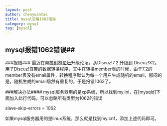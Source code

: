 ```yaml
---
layout: post
author: chenyuantao
title: mysql忽略1062错误
category: mysql
tag: [mysql]
---
```


## mysql报错1062错误##
###报错###
最近在帮[樟树林论坛]( http://qcjy.swu.edu.cn/bbs/)升级论坛，从Discuz!7.2 升级到 Discuz!X2。用了Discuz!自带的数据转换程序，其中在转换member表的时候，由于7.2的member表没有email属性，转换程序默认为每一个用户生成随机的email，郁闷的是，随机生成的email居然有重复的，于是报错1062了。

###解决办法####
mysql服务器用的是xp系统，所以找到my.ini，在[mysqld]下 面加入此行代码，可以忽略所有类型为1062的错误

slave-skip-errors = 1062

如果mysql服务器用的是linux系统，那么就是找到my.cnf，添加上述代码即可。